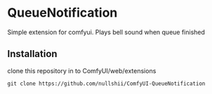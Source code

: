 # QueueNotification
Simple extension for comfyui. Plays bell sound when queue finished

## Installation
clone this repository in to ComfyUI/web/extensions
```
git clone https://github.com/nullshii/ComfyUI-QueueNotification
```